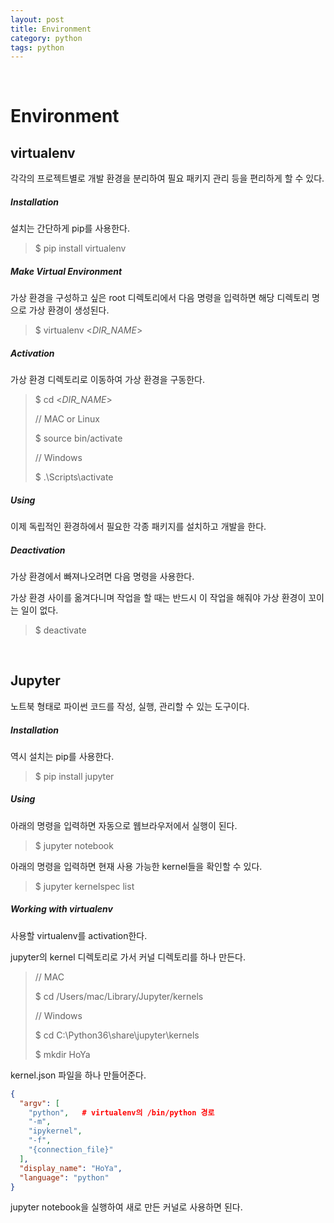 ```yaml
---
layout: post
title: Environment
category: python
tags: python
---
```


&nbsp;

# Environment

## virtualenv

각각의 프로젝트별로 개발 환경을 분리하여 필요 패키지 관리 등을 편리하게 할 수 있다.

##### Installation

설치는 간단하게 pip를 사용한다.

> $ pip install virtualenv

##### Make Virtual Environment

가상 환경을 구성하고 싶은 root 디렉토리에서 다음 명령을 입력하면 해당 디렉토리 명으로 가상 환경이 생성된다.

> $ virtualenv \<*DIR_NAME*>

##### Activation

가상 환경 디렉토리로 이동하여 가상 환경을 구동한다.

> $ cd \<*DIR_NAME*>
>
> // MAC or Linux
>
> $ source bin/activate
>
> // Windows
>
> $ .\Scripts\activate

##### Using

이제 독립적인 환경하에서 필요한 각종 패키지를 설치하고 개발을 한다.

##### Deactivation

가상 환경에서 빠져나오려면 다음 명령을 사용한다.

가상 환경 사이를 옮겨다니며 작업을 할 때는 반드시 이 작업을 해줘야 가상 환경이 꼬이는 일이 없다.

> $ deactivate

&nbsp;

## Jupyter

노트북 형태로 파이썬 코드를 작성, 실행, 관리할 수 있는 도구이다.

##### Installation

역시 설치는 pip를 사용한다.

> $ pip install jupyter

##### Using

아래의 명령을 입력하면 자동으로 웹브라우저에서 실행이 된다.

> $ jupyter notebook

아래의 명령을 입력하면 현재 사용 가능한 kernel들을 확인할 수 있다.

> $ jupyter kernelspec list

##### Working with virtualenv

사용할 virtualenv를 activation한다.

jupyter의 kernel 디렉토리로 가서 커널 디렉토리를 하나 만든다.

> // MAC
>
> $ cd /Users/mac/Library/Jupyter/kernels
>
> // Windows
>
> $ cd C:\Python36\share\jupyter\kernels
>
> $ mkdir HoYa

kernel.json 파일을 하나 만들어준다.

```json
{
  "argv": [
    "python",	# virtualenv의 /bin/python 경로
    "-m",
    "ipykernel",
    "-f",
    "{connection_file}"
  ],
  "display_name": "HoYa",
  "language": "python"
}
```

jupyter notebook을 실행하여 새로 만든 커널로 사용하면 된다.

